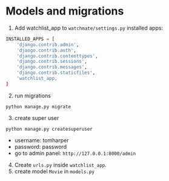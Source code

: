 # Models and migrations

1. Add watchlist_app to `watchmate/settings.py` installed apps:
```python
INSTALLED_APPS = [
    'django.contrib.admin',
    'django.contrib.auth',
    'django.contrib.contenttypes',
    'django.contrib.sessions',
    'django.contrib.messages',
    'django.contrib.staticfiles',
    'watchlist_app,
]
```
2. run migrations
```
python manage.py migrate
```
3. create super user
```
python manage.py createsuperuser
```
- username: tomharper
- password: password
- go to admin panel: `http://127.0.0.1:8000/admin`
4. Create `urls.py` inside `watchlist_app`.
5. create model `Movie` in `models.py`